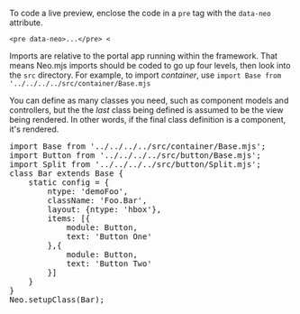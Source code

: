To code a live preview, enclose the code in a `pre` tag with the `data-neo` attribute.

<code>&lt;pre data-neo>...&lt;/pre&gt; &lt;</code> 

Imports are relative to the portal app running within the framework. That means
Neo.mjs imports should be coded to go up four levels, then look into the `src`
directory. For example, to import _container_, use `import Base from '../../../../src/container/Base.mjs`

You can define as many classes you need, such as component models and controllers, but the the _last_
class being defined is assumed to be the view being rendered. In other words, if the final class definition is a component, it's rendered.

<pre data-neo>
import Base from '../../../../src/container/Base.mjs';
import Button from '../../../../src/button/Base.mjs';
import Split from '../../../../src/button/Split.mjs';
class Bar extends Base {
    static config = {
        ntype: 'demoFoo',
        className: 'Foo.Bar',
        layout: {ntype: 'hbox'},
        items: [{
            module: Button,
            text: 'Button One'
        },{
            module: Button,
            text: 'Button Two'
        }]
    }
}
Neo.setupClass(Bar);
</pre>
